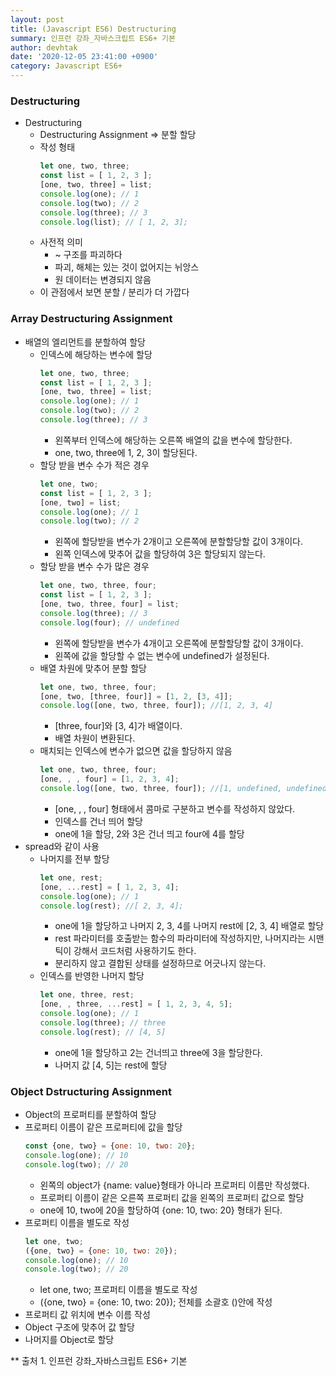 ```yaml
---
layout: post
title: (Javascript ES6) Destructuring
summary: 인프런 강좌_자바스크립트 ES6+ 기본
author: devhtak
date: '2020-12-05 23:41:00 +0900'
category: Javascript ES6+
---
```


### Destructuring

- Destructuring
  - Destructuring Assignment => 분할 할당
  - 작성 형태
    ```javascript
    let one, two, three;
    const list = [ 1, 2, 3 ];
    [one, two, three] = list;
    console.log(one); // 1
    console.log(two); // 2
    console.log(three); // 3
    console.log(list); // [ 1, 2, 3];
    ```  
  - 사전적 의미
    - ~ 구조를 파괴하다
    - 파괴, 해체는 있는 것이 없어지는 뉘앙스
    - 원 데이터는 변경되지 않음
  - 이 관점에서 보면 분할 / 분리가 더 가깝다

### Array Destructuring Assignment
  - 배열의 엘리먼트를 분할하여 할당
    - 인덱스에 해당하는 변수에 할당
      ```javascript
      let one, two, three;
      const list = [ 1, 2, 3 ];
      [one, two, three] = list;
      console.log(one); // 1
      console.log(two); // 2
      console.log(three); // 3
      ```
      - 왼쪽부터 인덱스에 해당하는 오른쪽 배열의 값을 변수에 할당한다.
      - one, two, three에 1, 2, 3이 할당된다.
    - 할당 받을 변수 수가 적은 경우
      ```javascript
      let one, two;
      const list = [ 1, 2, 3 ];
      [one, two] = list;
      console.log(one); // 1
      console.log(two); // 2
      ```
      - 왼쪽에 할당받을 변수가 2개이고 오른쪽에 분할할당할 값이 3개이다.
      - 왼쪽 인덱스에 맞추어 값을 할당하여 3은 할당되지 않는다.
    - 할당 받을 변수 수가 많은 경우
      ```javascript
      let one, two, three, four;
      const list = [ 1, 2, 3 ];
      [one, two, three, four] = list;
      console.log(three); // 3
      console.log(four); // undefined
      ```
      - 왼쪽에 할당받을 변수가 4개이고 오른쪽에 분할할당할 값이 3개이다.
      - 왼쪽에 값을 할당할 수 없는 변수에 undefined가 설정된다.
    - 배열 차원에 맞추어 분할 할당
      ```javascript
      let one, two, three, four;
      [one, two, [three, four]] = [1, 2, [3, 4]];
      console.log([one, two, three, four]); //[1, 2, 3, 4]
      ```
      - [three, four]와 [3, 4]가 배열이다.
      - 배열 차원이 변환된다.
    - 매치되는 인덱스에 변수가 없으면 값을 할당하지 않음
      ```javascript
      let one, two, three, four;
      [one, , , four] = [1, 2, 3, 4];
      console.log([one, two, three, four]); //[1, undefined, undefined, 4]
      ```
      - [one, , , four] 형태에서 콤마로 구분하고 변수를 작성하지 않았다.
      - 인덱스를 건너 띄어 할당
      - one에 1을 할당, 2와 3은 건너 띄고 four에 4를 할당
  - spread와 같이 사용
    - 나머지를 전부 할당
      ```javascript
      let one, rest;
      [one, ...rest] = [ 1, 2, 3, 4];
      console.log(one); // 1
      console.log(rest); //[ 2, 3, 4];
      ```
      - one에 1을 할당하고 나머지 2, 3, 4를 나머지 rest에 [2, 3, 4] 배열로 할당
      - rest 파라미터를 호출받는 함수의 파라미터에 작성하지만, 나머지라는 시맨틱이 강해서 코드처럼 사용하기도 한다.
      - 분리하지 않고 결합된 상태를 설정하므로 어긋나지 않는다.
    - 인덱스를 반영한 나머지 할당
      ```javascript
      let one, three, rest;
      [one, , three, ...rest] = [ 1, 2, 3, 4, 5];
      console.log(one); // 1
      console.log(three); // three
      console.log(rest); // [4, 5]
      ```
      - one에 1을 할당하고 2는 건너띄고 three에 3을 할당한다.
      - 나머지 값 [4, 5]는 rest에 할당

### Object Dstructuring Assignment

  - Object의 프로퍼티를 분할하여 할당
  - 프로퍼티 이름이 같은 프로퍼티에 값을 할당
    ```javascript
    const {one, two} = {one: 10, two: 20};
    console.log(one); // 10
    console.log(two); // 20
    ```
    - 왼쪽의 object가 {name: value}형태가 아니라 프로퍼티 이름만 작성했다.
    - 프로퍼티 이름이 같은 오른쪽 프로퍼티 값을 왼쪽의 프로퍼티 값으로 할당
    - one에 10, two에 20을 할당하여 {one: 10, two: 20} 형태가 된다.
  - 프로퍼티 이름을 별도로 작성
    ```javascript
    let one, two;
    ({one, two} = {one: 10, two: 20});
    console.log(one); // 10
    console.log(two); // 20
    ```
    - let one, two; 프로퍼티 이름을 별도로 작성 
    - ({one, two} = {one: 10, two: 20}); 전체를 소괄호 ()안에 작성
  - 프로퍼티 값 위치에 변수 이름 작성
  - Object 구조에 맞추어 값 할당
  - 나머지를 Object로 할당

** 출처 1. 인프런 강좌_자바스크립트 ES6+ 기본
